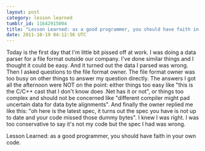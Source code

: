 ```yaml
---
layout: post
category: lesson learned
tumblr_id: 11642915004
title: "Lesson Learned: as a good programmer, you should have faith in your own code"
date: 2011-10-19 04:12:56 UTC
---
```


<p>Today is the first day that I'm little bit pissed off at work. I was doing a data parser for a file format outside our company. I've done similar things and I thought it could be easy. And it turned out the data I parsed was wrong. Then I asked questions to the file format owner. The file format owner was too busy on other things to answer my question directly. The answers I got all the afternoon were NOT on the point: either things too easy like "this is the C/C++ cast that I don't know does .Net has it or not", or things too complex and should not be concerned like "different compiler might pad uncertain data for data byte alignments". And finally the owner replied me like this: "oh here is the latest spec, it turns out the spec you have is not up to date and your code missed those dummy bytes". I knew I was right. I was too conservative to say it's not my code but the spec I had was wrong.</p>&#13;
&#13;
<p>Lesson Learned: as a good programmer, you should have faith in your own code.</p> 
